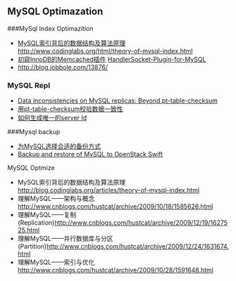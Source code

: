 ## MySQL Optimazation

###MySql Index Optimazition

- [MySQL索引背后的数据结构及算法原理](http://blog.jobbole.com/24006/) <http://www.codinglabs.org/html/theory-of-mysql-index.html>
- [初窥InnoDB的Memcached插件](http://blog.jobbole.com/46320/) [HandlerSocket-Plugin-for-MySQL](https://github.com/DeNA/HandlerSocket-Plugin-for-MySQL)
- <http://blog.jobbole.com/13876/>


### MySQL Repl

- [Data inconsistencies on MySQL replicas: Beyond pt-table-checksum](http://www.percona.com/blog/2014/11/04/data-inconsistencies-on-mysql-replicas-beyond-pt-table-checksum/)
- [用pt-table-checksum校验数据一致性](http://nettedfish.sinaapp.com/blog/2013/06/04/check-replication-consistency-by-pt-table-checksum/)
- [如何生成唯一的server Id](http://nettedfish.sinaapp.com/blog/2013/07/24/how-to-generate-unique-server_id/)

###Mysql backup

- [为MySQL选择合适的备份方式](http://blog.jobbole.com/45097/)
- [Backup and restore of MySQL to OpenStack Swift](http://www.percona.com/blog/2014/11/01/backup-and-restore-of-mysql-to-openstack-swift/)

MySQL Optmize
 - MySQL索引背后的数据结构及算法原理<http://blog.codinglabs.org/articles/theory-of-mysql-index.html>
 - 理解MySQL——架构与概念<http://www.cnblogs.com/hustcat/archive/2009/10/18/1585626.html>
 - 理解MySQL——复制(Replication)<http://www.cnblogs.com/hustcat/archive/2009/12/19/1627525.html>
 - 理解MySQL——并行数据库与分区(Partition)<http://www.cnblogs.com/hustcat/archive/2009/12/24/1631674.html>
 - 理解MySQL——索引与优化<http://www.cnblogs.com/hustcat/archive/2009/10/28/1591648.html>
